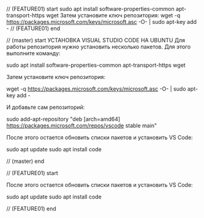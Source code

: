 // (FEATURE01) start 
sudo apt install software-properties-common apt-transport-https wget
Затем установите ключ репозитория:
wget -q https://packages.microsoft.com/keys/microsoft.asc -O- | sudo apt-key add -
// (FEATURE01) end 


// (master) start 
УСТАНОВКА VISUAL STUDIO CODE НА UBUNTU
Для работы репозитория нужно установить несколько пакетов. Для этого выполните команду:

sudo apt install software-properties-common apt-transport-https wget

Затем установите ключ репозитория:

wget -q https://packages.microsoft.com/keys/microsoft.asc -O- | sudo apt-key add -

И добавьте сам репозиторий:

sudo add-apt-repository "deb [arch=amd64] https://packages.microsoft.com/repos/vscode stable main"

После этого остается обновить списки пакетов и установить VS Code:

sudo apt update
sudo apt install code

// (master) end 

// (FEATURE01) start 

После этого остается обновить списки пакетов и установить VS Code:

sudo apt update
sudo apt install code

// (FEATURE01) end 

